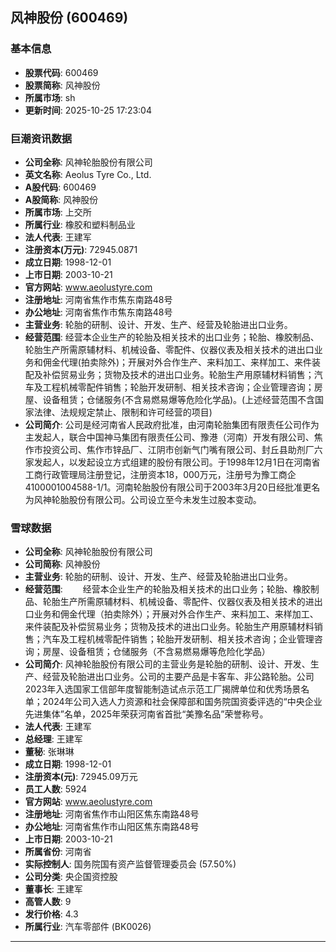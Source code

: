 ## 风神股份 (600469)

### 基本信息

- **股票代码**: 600469
- **股票简称**: 风神股份
- **所属市场**: sh
- **更新时间**: 2025-10-25 17:23:04

### 巨潮资讯数据

- **公司全称**: 风神轮胎股份有限公司
- **英文名称**: Aeolus Tyre Co., Ltd.
- **A股代码**: 600469
- **A股简称**: 风神股份
- **所属市场**: 上交所
- **所属行业**: 橡胶和塑料制品业
- **法人代表**: 王建军
- **注册资本(万元)**: 72945.0871
- **成立日期**: 1998-12-01
- **上市日期**: 2003-10-21
- **官方网站**: www.aeolustyre.com
- **注册地址**: 河南省焦作市焦东南路48号
- **办公地址**: 河南省焦作市焦东南路48号
- **主营业务**: 轮胎的研制、设计、开发、生产、经营及轮胎进出口业务。
- **经营范围**: 经营本企业生产的轮胎及相关技术的出口业务；轮胎、橡胶制品、轮胎生产所需原辅材料、机械设备、零配件、仪器仪表及相关技术的进出口业务和佣金代理(拍卖除外)；开展对外合作生产、来料加工、来样加工、来件装配及补偿贸易业务；货物及技术的进出口业务。轮胎生产用原辅材料销售；汽车及工程机械零配件销售；轮胎开发研制、相关技术咨询；企业管理咨询；房屋、设备租赁；仓储服务(不含易燃易爆等危险化学品)。(上述经营范围不含国家法律、法规规定禁止、限制和许可经营的项目)
- **公司简介**: 公司是经河南省人民政府批准，由河南轮胎集团有限责任公司作为主发起人，联合中国神马集团有限责任公司、豫港（河南）开发有限公司、焦作市投资公司、焦作市锌品厂、江阴市创新气门嘴有限公司、封丘县助剂厂六家发起人，以发起设立方式组建的股份有限公司。于1998年12月1日在河南省工商行政管理局注册登记，注册资本18，000万元，注册号为豫工商企4100001004588-1/1。河南轮胎股份有限公司于2003年3月20日经批准更名为风神轮胎股份有限公司。公司设立至今未发生过股本变动。

### 雪球数据

- **公司全称**: 风神轮胎股份有限公司
- **公司简称**: 风神股份
- **主营业务**: 轮胎的研制、设计、开发、生产、经营及轮胎进出口业务。
- **经营范围**: 　　经营本企业生产的轮胎及相关技术的出口业务；轮胎、橡胶制品、轮胎生产所需原辅材料、机械设备、零配件、仪器仪表及相关技术的进出口业务和佣金代理（拍卖除外）；开展对外合作生产、来料加工、来样加工、来件装配及补偿贸易业务；货物及技术的进出口业务。轮胎生产用原辅材料销售；汽车及工程机械零配件销售；轮胎开发研制、相关技术咨询；企业管理咨询；房屋、设备租赁；仓储服务（不含易燃易爆等危险化学品）
- **公司简介**: 风神轮胎股份有限公司的主营业务是轮胎的研制、设计、开发、生产、经营及轮胎进出口业务。公司的主要产品是卡客车、非公路轮胎。公司2023年入选国家工信部年度智能制造试点示范工厂揭牌单位和优秀场景名单；2024年公司入选人力资源和社会保障部和国务院国资委评选的“中央企业先进集体”名单，2025年荣获河南省首批“美豫名品”荣誉称号。
- **法人代表**: 王建军
- **总经理**: 王建军
- **董秘**: 张琳琳
- **成立日期**: 1998-12-01
- **注册资本(元)**: 72945.09万元
- **员工人数**: 5924
- **官方网站**: www.aeolustyre.com
- **注册地址**: 河南省焦作市山阳区焦东南路48号
- **办公地址**: 河南省焦作市山阳区焦东南路48号
- **上市日期**: 2003-10-21
- **所属省份**: 河南省
- **实际控制人**: 国务院国有资产监督管理委员会 (57.50%)
- **公司分类**: 央企国资控股
- **董事长**: 王建军
- **高管人数**: 9
- **发行价格**: 4.3
- **所属行业**: 汽车零部件 (BK0026)

---